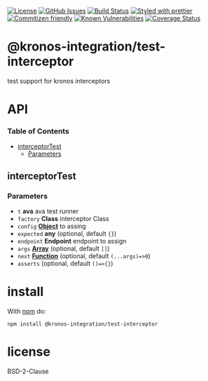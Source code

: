 [![License](https://img.shields.io/badge/License-BSD%203--Clause-blue.svg)](https://opensource.org/licenses/BSD-3-Clause)
[![GitHub Issues](https://img.shields.io/github/issues/Kronos-Integration/test-interceptor.svg?style=flat-square)](https://github.com/Kronos-Integration/test-interceptor/issues)
[![Build Status](https://img.shields.io/endpoint.svg?url=https%3A%2F%2Factions-badge.atrox.dev%2FKronos-Integration%2Ftest-interceptor%2Fbadge\&style=flat)](https://actions-badge.atrox.dev/Kronos-Integration/test-interceptor/goto)
[![Styled with prettier](https://img.shields.io/badge/styled_with-prettier-ff69b4.svg)](https://github.com/prettier/prettier)
[![Commitizen friendly](https://img.shields.io/badge/commitizen-friendly-brightgreen.svg)](http://commitizen.github.io/cz-cli/)
[![Known Vulnerabilities](https://snyk.io/test/github/Kronos-Integration/test-interceptor/badge.svg)](https://snyk.io/test/github/Kronos-Integration/test-interceptor)
[![Coverage Status](https://coveralls.io/repos/Kronos-Integration/test-interceptor/badge.svg)](https://coveralls.io/github/Kronos-Integration/test-interceptor)

# @kronos-integration/test-interceptor

test support for kronos interceptors

# API

<!-- Generated by documentation.js. Update this documentation by updating the source code. -->

### Table of Contents

*   [interceptorTest](#interceptortest)
    *   [Parameters](#parameters)

## interceptorTest

### Parameters

*   `t` **ava** ava test runner
*   `factory` **Class** interceptor Class
*   `config` **[Object](https://developer.mozilla.org/docs/Web/JavaScript/Reference/Global_Objects/Object)** to assing
*   `expected` **any**  (optional, default `{}`)
*   `endpoint` **Endpoint** endpoint to assign
*   `args` **[Array](https://developer.mozilla.org/docs/Web/JavaScript/Reference/Global_Objects/Array)**  (optional, default `[]`)
*   `next` **[Function](https://developer.mozilla.org/docs/Web/JavaScript/Reference/Statements/function)**  (optional, default `(...args)=>0`)
*   `asserts`   (optional, default `()=>{}`)

# install

With [npm](http://npmjs.org) do:

```shell
npm install @kronos-integration/test-interceptor
```

# license

BSD-2-Clause
